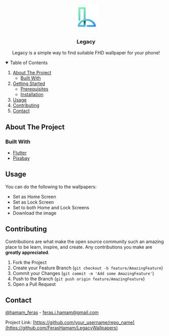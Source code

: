 <!-- PROJECT LOGO -->
<br />
<p align="center">
  <a href="https://github.com/FerasHamam/LegacyWallpapers">
    <img src="https://github.com/FerasHamam/LegacyWallpapers/blob/master/lib/assets/images/icon.jpg" alt="Logo" width="80" height="80">
  </a>

  <h3 align="center">Legacy</h3>

  <p align="center">
    Legacy is a simple way to find suitable FHD wallpaper for your phone!
  </p>
</p>

<!-- TABLE OF CONTENTS -->
<details open="open">
  <summary>Table of Contents</summary>
  <ol>
    <li>
      <a href="#about-the-project">About The Project</a>
      <ul>
        <li><a href="#built-with">Built With</a></li>
      </ul>
    </li>
    <li>
      <a href="#getting-started">Getting Started</a>
      <ul>
        <li><a href="#prerequisites">Prerequisites</a></li>
        <li><a href="#installation">Installation</a></li>
      </ul>
    </li>
    <li><a href="#usage">Usage</a></li>
    <li><a href="#contributing">Contributing</a></li>
    <li><a href="#contact">Contact</a></li>
  </ol>
</details>



<!-- ABOUT THE PROJECT -->
## About The Project




### Built With

* [Flutter](https://flutter.dev/)
* [Pixabay](https://pixabay.com/)



<!-- USAGE EXAMPLES -->
## Usage

<p> You can do the following to the wallpapers: </p>
<ul>
  <li>Set as Home Screen</li>
  <li>Set as Lock Screen</li>
  <li>Set to both Home and Lock Screens</li>
  <li>Download the image</li>
</ul>




<!-- CONTRIBUTING -->
## Contributing

Contributions are what make the open source community such an amazing place to be learn, inspire, and create. Any contributions you make are **greatly appreciated**.

1. Fork the Project
2. Create your Feature Branch (`git checkout -b feature/AmazingFeature`)
3. Commit your Changes (`git commit -m 'Add some AmazingFeature'`)
4. Push to the Branch (`git push origin feature/AmazingFeature`)
5. Open a Pull Request


<!-- CONTACT -->
## Contact

[@hamam_feras](https://twitter.com/hamam_feras) - feras.i.hamam@gmail.com

Project Link: [https://github.com/your_username/repo_name](https://github.com/FerasHamam/LegacyWallpapers)

